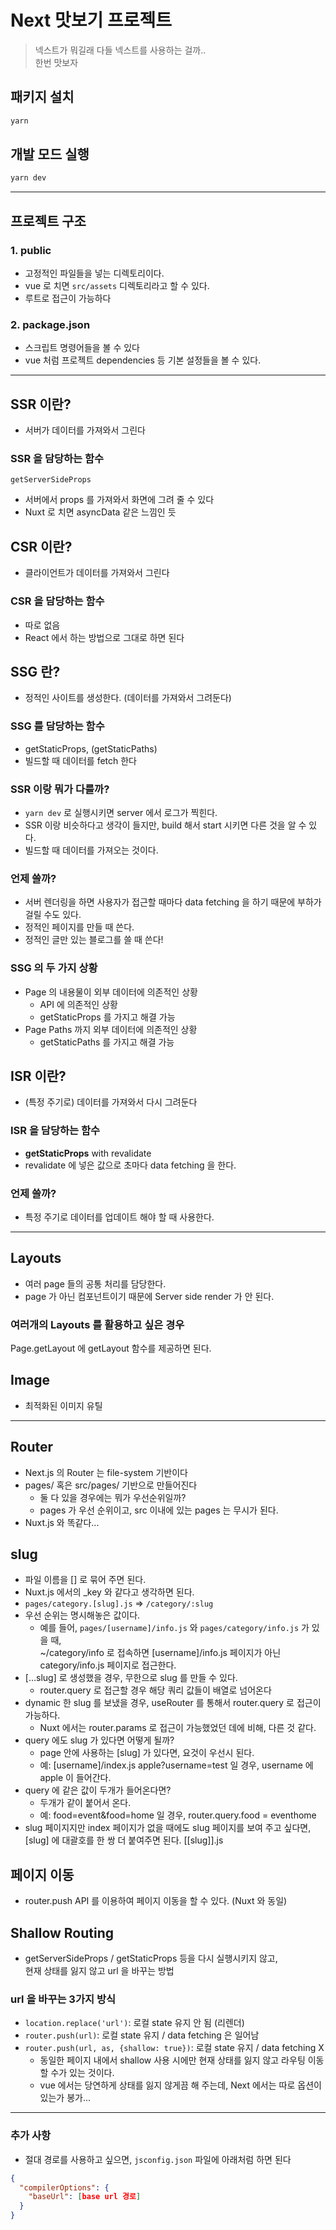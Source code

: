 # Next 맛보기 프로젝트

> 넥스트가 뭐길래 다들 넥스트를 사용하는 걸까..  
> 한번 맛보자

## 패키지 설치

```sh
yarn
```

## 개발 모드 실행

```sh
yarn dev
```

---

## 프로젝트 구조

### 1. public

- 고정적인 파일들을 넣는 디렉토리이다.
- vue 로 치면 `src/assets` 디렉토리라고 할 수 있다.
- 루트로 접근이 가능하다

### 2. package.json

- 스크립트 명령어들을 볼 수 있다
- vue 처럼 프로젝트 dependencies 등 기본 설정들을 볼 수 있다.

---

## SSR 이란?

- 서버가 데이터를 가져와서 그린다

### SSR 을 담당하는 함수

`getServerSideProps`

- 서버에서 props 를 가져와서 화면에 그려 줄 수 있다
- Nuxt 로 치면 asyncData 같은 느낌인 듯

## CSR 이란?

- 클라이언트가 데이터를 가져와서 그린다

### CSR 을 담당하는 함수

- 따로 없음
- React 에서 하는 방법으로 그대로 하면 된다

## SSG 란?

- 정적인 사이트를 생성한다. (데이터를 가져와서 그려둔다)

### SSG 를 담당하는 함수

- getStaticProps, (getStaticPaths)
- 빌드할 때 데이터를 fetch 한다

### SSR 이랑 뭐가 다를까?

- `yarn dev` 로 실행시키면 server 에서 로그가 찍힌다.
- SSR 이랑 비슷하다고 생각이 들지만, build 해서 start 시키면 다른 것을 알 수 있다.
- 빌드할 때 데이터를 가져오는 것이다.

### 언제 쓸까?

- 서버 렌더링을 하면 사용자가 접근할 때마다 data fetching 을 하기 때문에 부하가 걸릴 수도 있다.
- 정적인 페이지를 만들 때 쓴다.
- 정적인 글만 있는 블로그를 쓸 때 쓴다!

### SSG 의 두 가지 상황

- Page 의 내용물이 외부 데이터에 의존적인 상황
  - API 에 의존적인 상황
  - getStaticProps 를 가지고 해결 가능
- Page Paths 까지 외부 데이터에 의존적인 상황
  - getStaticPaths 를 가지고 해결 가능

## ISR 이란?

- (특정 주기로) 데이터를 가져와서 다시 그려둔다

### ISR 을 담당하는 함수

- **getStaticProps** with revalidate
- revalidate 에 넣은 값으로 초마다 data fetching 을 한다.

### 언제 쓸까?

- 특정 주기로 데이터를 업데이트 해야 할 때 사용한다.

---

## Layouts

- 여러 page 들의 공통 처리를 담당한다.
- page 가 아닌 컴포넌트이기 때문에 Server side render 가 안 된다.

### 여러개의 Layouts 를 활용하고 싶은 경우

Page.getLayout 에 getLayout 함수를 제공하면 된다.

## Image

- 최적화된 이미지 유틸

---

## Router

- Next.js 의 Router 는 file-system 기반이다
- pages/ 혹은 src/pages/ 기반으로 만들어진다
  - 둘 다 있을 경우에는 뭐가 우선순위일까?
  - pages 가 우선 순위이고, src 이내에 있는 pages 는 무시가 된다.
- Nuxt.js 와 똑같다...

## slug

- 파일 이름을 [] 로 묶어 주면 된다.
- Nuxt.js 에서의 \_key 와 같다고 생각하면 된다.
- `pages/category.[slug].js` => `/category/:slug`
- 우선 순위는 명시해놓은 값이다.
  - 예를 들어, `pages/[username]/info.js` 와 `pages/category/info.js` 가 있을 때,  
    ~/category/info 로 접속하면 [username]/info.js 페이지가 아닌 category/info.js 페이지로 접근한다.
- [...slug] 로 생성했을 경우, 무한으로 slug 를 만들 수 있다.
  - router.query 로 접근할 경우 해당 쿼리 값들이 배열로 넘어온다
- dynamic 한 slug 를 보냈을 경우, useRouter 를 통해서 router.query 로 접근이 가능하다.
  - Nuxt 에서는 router.params 로 접근이 가능했었던 데에 비해, 다른 것 같다.
- query 에도 slug 가 있다면 어떻게 될까?
  - page 안에 사용하는 [slug] 가 있다면, 요것이 우선시 된다.
  - 예: [username]/index.js apple?username=test 일 경우, username 에 apple 이 들어간다.
- query 에 같은 값이 두개가 들어온다면?
  - 두개가 같이 붙어서 온다.
  - 예: food=event&food=home 일 경우, router.query.food = eventhome
- slug 페이지지만 index 페이지가 없을 때에도 slug 페이지를 보여 주고 싶다면, [slug] 에 대괄호를 한 쌍 더 붙여주면 된다. [[slug]].js

## 페이지 이동

- router.push API 를 이용하여 페이지 이동을 할 수 있다. (Nuxt 와 동일)

## Shallow Routing

- getServerSideProps / getStaticProps 등을 다시 실행시키지 않고,  
  현재 상태를 잃지 않고 url 을 바꾸는 방법

### url 을 바꾸는 3가지 방식

- `location.replace('url')`: 로컬 state 유지 안 됨 (리렌더)
- `router.push(url)`: 로컬 state 유지 / data fetching 은 일어남
- `router.push(url, as, {shallow: true})`: 로컬 state 유지 / data fetching X
  - 동일한 페이지 내에서 shallow 사용 시에만 현재 상태를 잃지 않고 라우팅 이동할 수가 있는 것이다.
  - vue 에서는 당연하게 상태를 잃지 않게끔 해 주는데, Next 에서는 따로 옵션이 있는가 봉가...

---

### 추가 사항

- 절대 경로를 사용하고 싶으면, `jsconfig.json` 파일에 아래처럼 하면 된다

```json
{
  "compilerOptions": {
    "baseUrl": [base url 경로]
  }
}
```
